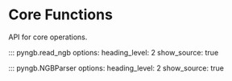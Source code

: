 # Core Functions

API for core operations.

::: pyngb.read_ngb
    options:
      heading_level: 2
      show_source: true

::: pyngb.NGBParser
    options:
      heading_level: 2
      show_source: true
